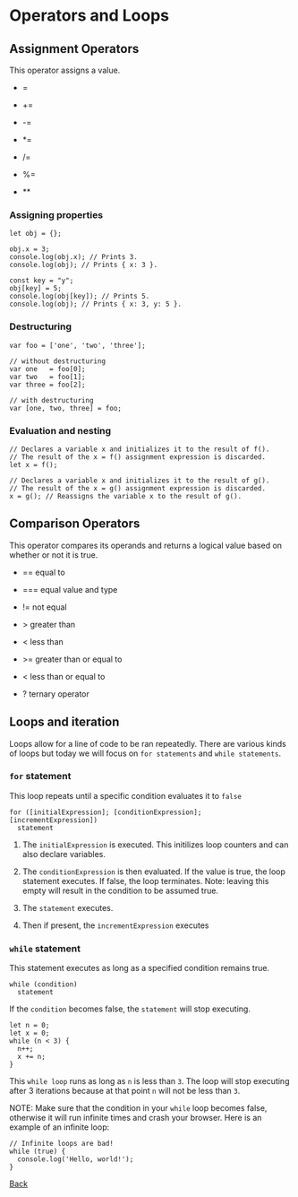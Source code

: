 # Operators and Loops

## Assignment Operators

This operator assigns a value.

- = 

- \+=

- \-=

- \*=

- /=

- %=

- \**

### Assigning properties

```
let obj = {};

obj.x = 3;
console.log(obj.x); // Prints 3.
console.log(obj); // Prints { x: 3 }.

const key = "y";
obj[key] = 5;
console.log(obj[key]); // Prints 5.
console.log(obj); // Prints { x: 3, y: 5 }.
```

### Destructuring

```
var foo = ['one', 'two', 'three'];

// without destructuring
var one   = foo[0];
var two   = foo[1];
var three = foo[2];

// with destructuring
var [one, two, three] = foo;
```

### Evaluation and nesting

```
// Declares a variable x and initializes it to the result of f().
// The result of the x = f() assignment expression is discarded.
let x = f();

// Declares a variable x and initializes it to the result of g().
// The result of the x = g() assignment expression is discarded.
x = g(); // Reassigns the variable x to the result of g().
```

## Comparison Operators

This operator compares its operands and returns a logical value based on whether or not it is true.

- == equal to

- === equal value and type

- != not equal

- \> greater than

- \< less than

- \>= greater than or equal to

- \< less than or equal to

- ? ternary operator

## Loops and iteration

Loops allow for a line of code to be ran repeatedly. There are various kinds of loops but today we will focus on `for statements` and `while statements`.

### `for` statement

This loop repeats until a specific condition evaluates it to `false` 

```
for ([initialExpression]; [conditionExpression]; [incrementExpression])
  statement
```

1. The `initialExpression` is executed. This initilizes loop counters and can also declare variables.

2. The `conditionExpression` is then evaluated. If the value is true, the loop statement executes. If false, the loop terminates. Note: leaving this empty will result in the condition to be assumed true.

3. The `statement` executes.

4. Then if present, the `incrementExpression` executes

### `while` statement

This statement executes as long as a specified condition remains true.

```
while (condition)
  statement
```

If the `condition` becomes false, the `statement` will stop executing.

```
let n = 0;
let x = 0;
while (n < 3) {
  n++;
  x += n;
}
```

This `while loop` runs as long as `n` is less than `3`. The loop will stop executing after 3 iterations because at that point `n` will not be less than `3`.

NOTE: Make sure that the condition in your `while` loop becomes false, otherwise it will run infinite times and crash your browser. Here is an example of an infinite loop:

```
// Infinite loops are bad!
while (true) {
  console.log('Hello, world!');
}
```

[Back](javascriptcont.md)